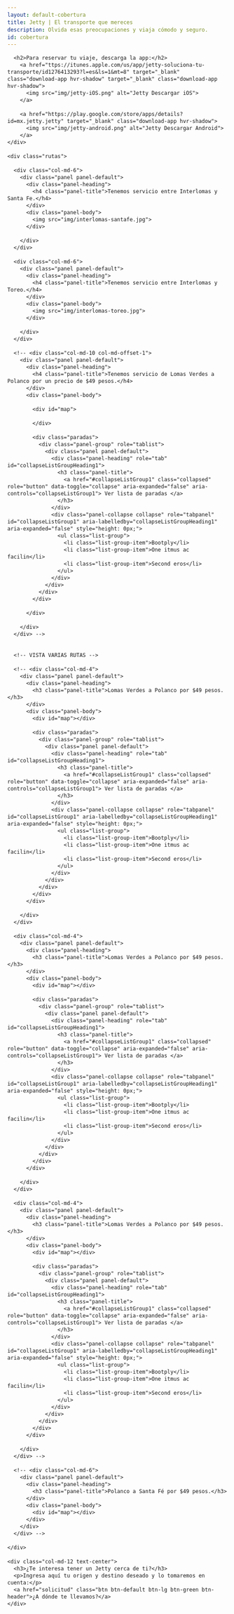 ```yaml
---
layout: default-cobertura
title: Jetty | El transporte que mereces
description: Olvida esas preocupaciones y viaja cómodo y seguro.
id: cobertura
---
```


<div class="container cobertura">
  <div class="row">
    <div class="col-md-8 col-md-offset-2 text-center">

      <h2>Para reservar tu viaje, descarga la app:</h2>
        <a href="ttps://itunes.apple.com/us/app/jetty-soluciona-tu-transporte/id1276413293?l=es&ls=1&mt=8" target="_blank" class="download-app hvr-shadow" target="_blank" class="download-app hvr-shadow">
          <img src="img/jetty-iOS.png" alt="Jetty Descargar iOS">
        </a>

        <a href="https://play.google.com/store/apps/details?id=mx.jetty.jetty" target="_blank" class="download-app hvr-shadow">
          <img src="img/jetty-android.png" alt="Jetty Descargar Android">
        </a>
    </div>

    <div class="rutas">

      <div class="col-md-6">
        <div class="panel panel-default">
          <div class="panel-heading">
            <h4 class="panel-title">Tenemos servicio entre Interlomas y Santa Fe.</h4>
          </div>
          <div class="panel-body">
            <img src="img/interlomas-santafe.jpg">
          </div>

        </div>
      </div>

      <div class="col-md-6">
        <div class="panel panel-default">
          <div class="panel-heading">
            <h4 class="panel-title">Tenemos servicio entre Interlomas y Toreo.</h4>
          </div>
          <div class="panel-body">
            <img src="img/interlomas-toreo.jpg">
          </div>

        </div>
      </div>

      <!-- <div class="col-md-10 col-md-offset-1">
        <div class="panel panel-default">
          <div class="panel-heading">
            <h4 class="panel-title">Tenemos servicio de Lomas Verdes a Polanco por un precio de $49 pesos.</h4>
          </div>
          <div class="panel-body">

            <div id="map">

            </div>

            <div class="paradas">
              <div class="panel-group" role="tablist">
                <div class="panel panel-default">
                  <div class="panel-heading" role="tab" id="collapseListGroupHeading1">
                    <h3 class="panel-title">
                      <a href="#collapseListGroup1" class="collapsed" role="button" data-toggle="collapse" aria-expanded="false" aria-controls="collapseListGroup1"> Ver lista de paradas </a>
                    </h3>
                  </div>
                  <div class="panel-collapse collapse" role="tabpanel" id="collapseListGroup1" aria-labelledby="collapseListGroupHeading1" aria-expanded="false" style="height: 0px;">
                    <ul class="list-group">
                      <li class="list-group-item">Bootply</li>
                      <li class="list-group-item">One itmus ac facilin</li>
                      <li class="list-group-item">Second eros</li>
                    </ul>
                  </div>
                </div>
              </div>
            </div>

          </div>

        </div>
      </div> -->


      <!-- VISTA VARIAS RUTAS -->

      <!-- <div class="col-md-4">
        <div class="panel panel-default">
          <div class="panel-heading">
            <h3 class="panel-title">Lomas Verdes a Polanco por $49 pesos.</h3>
          </div>
          <div class="panel-body">
            <div id="map"></div>

            <div class="paradas">
              <div class="panel-group" role="tablist">
                <div class="panel panel-default">
                  <div class="panel-heading" role="tab" id="collapseListGroupHeading1">
                    <h3 class="panel-title">
                      <a href="#collapseListGroup1" class="collapsed" role="button" data-toggle="collapse" aria-expanded="false" aria-controls="collapseListGroup1"> Ver lista de paradas </a>
                    </h3>
                  </div>
                  <div class="panel-collapse collapse" role="tabpanel" id="collapseListGroup1" aria-labelledby="collapseListGroupHeading1" aria-expanded="false" style="height: 0px;">
                    <ul class="list-group">
                      <li class="list-group-item">Bootply</li>
                      <li class="list-group-item">One itmus ac facilin</li>
                      <li class="list-group-item">Second eros</li>
                    </ul>
                  </div>
                </div>
              </div>
            </div>
          </div>

        </div>
      </div>

      <div class="col-md-4">
        <div class="panel panel-default">
          <div class="panel-heading">
            <h3 class="panel-title">Lomas Verdes a Polanco por $49 pesos.</h3>
          </div>
          <div class="panel-body">
            <div id="map"></div>

            <div class="paradas">
              <div class="panel-group" role="tablist">
                <div class="panel panel-default">
                  <div class="panel-heading" role="tab" id="collapseListGroupHeading1">
                    <h3 class="panel-title">
                      <a href="#collapseListGroup1" class="collapsed" role="button" data-toggle="collapse" aria-expanded="false" aria-controls="collapseListGroup1"> Ver lista de paradas </a>
                    </h3>
                  </div>
                  <div class="panel-collapse collapse" role="tabpanel" id="collapseListGroup1" aria-labelledby="collapseListGroupHeading1" aria-expanded="false" style="height: 0px;">
                    <ul class="list-group">
                      <li class="list-group-item">Bootply</li>
                      <li class="list-group-item">One itmus ac facilin</li>
                      <li class="list-group-item">Second eros</li>
                    </ul>
                  </div>
                </div>
              </div>
            </div>
          </div>

        </div>
      </div>

      <div class="col-md-4">
        <div class="panel panel-default">
          <div class="panel-heading">
            <h3 class="panel-title">Lomas Verdes a Polanco por $49 pesos.</h3>
          </div>
          <div class="panel-body">
            <div id="map"></div>

            <div class="paradas">
              <div class="panel-group" role="tablist">
                <div class="panel panel-default">
                  <div class="panel-heading" role="tab" id="collapseListGroupHeading1">
                    <h3 class="panel-title">
                      <a href="#collapseListGroup1" class="collapsed" role="button" data-toggle="collapse" aria-expanded="false" aria-controls="collapseListGroup1"> Ver lista de paradas </a>
                    </h3>
                  </div>
                  <div class="panel-collapse collapse" role="tabpanel" id="collapseListGroup1" aria-labelledby="collapseListGroupHeading1" aria-expanded="false" style="height: 0px;">
                    <ul class="list-group">
                      <li class="list-group-item">Bootply</li>
                      <li class="list-group-item">One itmus ac facilin</li>
                      <li class="list-group-item">Second eros</li>
                    </ul>
                  </div>
                </div>
              </div>
            </div>
          </div>

        </div>
      </div> -->

      <!-- <div class="col-md-6">
        <div class="panel panel-default">
          <div class="panel-heading">
            <h3 class="panel-title">Polanco a Santa Fé por $49 pesos.</h3>
          </div>
          <div class="panel-body">
            <div id="map"></div>
          </div>
        </div>
      </div> -->

    </div>

    <div class="col-md-12 text-center">
      <h3>¿Te interesa tener un Jetty cerca de ti?</h3>
      <p>Ingresa aquí tu origen y destino deseado y lo tomaremos en cuenta:</p>
      <a href="solicitud" class="btn btn-default btn-lg btn-green btn-header">¿A dónde te llevamos?</a>
    </div>
  </div>
</div>

